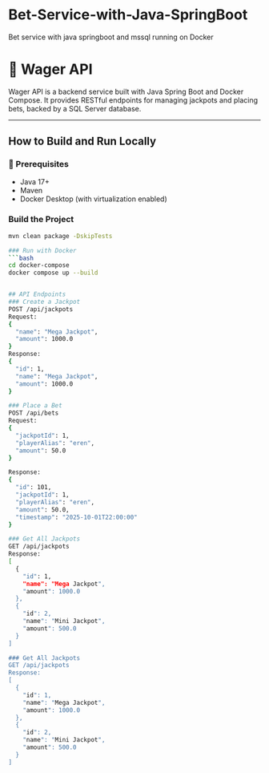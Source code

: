 # Bet-Service-with-Java-SpringBoot
Bet service with java springboot and mssql running on Docker


# 🎰 Wager API

Wager API is a backend service built with Java Spring Boot and Docker Compose. It provides RESTful endpoints for managing jackpots and placing bets, backed by a SQL Server database.

---

## How to Build and Run Locally

### 🔧 Prerequisites

- Java 17+
- Maven
- Docker Desktop (with virtualization enabled)

### Build the Project

```bash
mvn clean package -DskipTests

### Run with Docker
```bash
cd docker-compose
docker compose up --build


## API Endpoints
### Create a Jackpot
POST /api/jackpots
Request:
{
  "name": "Mega Jackpot",
  "amount": 1000.0
}
Response:
{
  "id": 1,
  "name": "Mega Jackpot",
  "amount": 1000.0
}

### Place a Bet
POST /api/bets
Request:
{
  "jackpotId": 1,
  "playerAlias": "eren",
  "amount": 50.0
}

Response:
{
  "id": 101,
  "jackpotId": 1,
  "playerAlias": "eren",
  "amount": 50.0,
  "timestamp": "2025-10-01T22:00:00"
}

### Get All Jackpots
GET /api/jackpots
Response:
[
  {
    "id": 1,
    "name": "Mega Jackpot",
    "amount": 1000.0
  },
  {
    "id": 2,
    "name": "Mini Jackpot",
    "amount": 500.0
  }
]

### Get All Jackpots
GET /api/jackpots
Response:
[
  {
    "id": 1,
    "name": "Mega Jackpot",
    "amount": 1000.0
  },
  {
    "id": 2,
    "name": "Mini Jackpot",
    "amount": 500.0
  }
]




